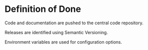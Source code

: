 # Definition of Done

Code and documentation are pushed to the central code repository.

Releases are identified using Semantic Versioning.

Environment variables are used for configuration options.

